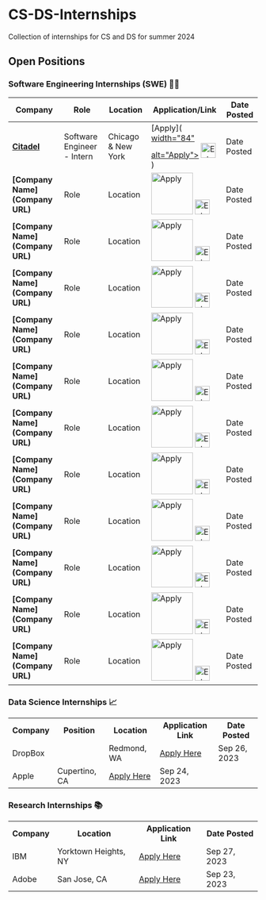 
# CS-DS-Internships
Collection of internships for CS and DS for summer 2024

## Open Positions

### Software Engineering Internships (SWE) 👨‍💻

| Company | Role | Location | Application/Link | Date Posted |
| ------- | ---- | -------- | ---------------- | ----------- |
| **[Citadel](https://www.citadel.com/)** | Software Engineer - Intern | Chicago & New York | [Apply](<a href="https://www.citadel.com/careers/details/software-engineer-intern-us/"> width="84" alt="Apply"></a> <a href="Extra Link"><img src="Extra Image URL" width="30" alt="Extra"></a> ) | Date Posted |
| **[Company Name](Company URL)** | Role | Location | <a href="Application URL"><img src="Apply Image URL" width="84" alt="Apply"></a> <a href="Extra Link"><img src="Extra Image URL" width="30" alt="Extra"></a> | Date Posted |
| **[Company Name](Company URL)** | Role | Location | <a href="Application URL"><img src="Apply Image URL" width="84" alt="Apply"></a> <a href="Extra Link"><img src="Extra Image URL" width="30" alt="Extra"></a> | Date Posted |
| **[Company Name](Company URL)** | Role | Location | <a href="Application URL"><img src="Apply Image URL" width="84" alt="Apply"></a> <a href="Extra Link"><img src="Extra Image URL" width="30" alt="Extra"></a> | Date Posted |
| **[Company Name](Company URL)** | Role | Location | <a href="Application URL"><img src="Apply Image URL" width="84" alt="Apply"></a> <a href="Extra Link"><img src="Extra Image URL" width="30" alt="Extra"></a> | Date Posted |
| **[Company Name](Company URL)** | Role | Location | <a href="Application URL"><img src="Apply Image URL" width="84" alt="Apply"></a> <a href="Extra Link"><img src="Extra Image URL" width="30" alt="Extra"></a> | Date Posted |
| **[Company Name](Company URL)** | Role | Location | <a href="Application URL"><img src="Apply Image URL" width="84" alt="Apply"></a> <a href="Extra Link"><img src="Extra Image URL" width="30" alt="Extra"></a> | Date Posted |
| **[Company Name](Company URL)** | Role | Location | <a href="Application URL"><img src="Apply Image URL" width="84" alt="Apply"></a> <a href="Extra Link"><img src="Extra Image URL" width="30" alt="Extra"></a> | Date Posted |
| **[Company Name](Company URL)** | Role | Location | <a href="Application URL"><img src="Apply Image URL" width="84" alt="Apply"></a> <a href="Extra Link"><img src="Extra Image URL" width="30" alt="Extra"></a> | Date Posted |
| **[Company Name](Company URL)** | Role | Location | <a href="Application URL"><img src="Apply Image URL" width="84" alt="Apply"></a> <a href="Extra Link"><img src="Extra Image URL" width="30" alt="Extra"></a> | Date Posted |
| **[Company Name](Company URL)** | Role | Location | <a href="Application URL"><img src="Apply Image URL" width="84" alt="Apply"></a> <a href="Extra Link"><img src="Extra Image URL" width="30" alt="Extra"></a> | Date Posted |
| **[Company Name](Company URL)** | Role | Location | <a href="Application URL"><img src="Apply Image URL" width="84" alt="Apply"></a> <a href="Extra Link"><img src="Extra Image URL" width="30" alt="Extra"></a> | Date Posted |



### Data Science Internships 📈

<table style="width:100%">
    <tr>
        <th>Company</th>
        <th>Position</th>
        <th>Location</th>
        <th>Application Link</th>
        <th>Date Posted</th>
    </tr>
    <tr>
        <td>DropBox</td>
        <td>
        <td>Redmond, WA</td>
        <td><a href="#">Apply Here</a></td>
        <td>Sep 26, 2023</td>
    </tr>
    <tr>
        <td>Apple</td>
        <td>Cupertino, CA</td>
        <td><a href="#">Apply Here</a></td>
        <td>Sep 24, 2023</td>
    </tr>
    
    
</table>

### Research Internships 📚

<table style="width:100%">
    <tr>
        <th>Company</th>
        <th>Location</th>
        <th>Application Link</th>
        <th>Date Posted</th>
    </tr>
    <tr>
        <td>IBM</td>
        <td>Yorktown Heights, NY</td>
        <td><a href="#">Apply Here</a></td>
        <td>Sep 27, 2023</td>
    </tr>
    <tr>
        <td>Adobe</td>
        <td>San Jose, CA</td>
        <td><a href="#">Apply Here</a></td>
        <td>Sep 23, 2023</td>
    </tr>
</table>

